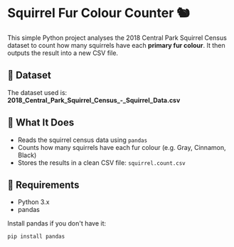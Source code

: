 # Squirrel Fur Colour Counter 🐿️

This simple Python project analyses the 2018 Central Park Squirrel Census dataset to count how many squirrels have each **primary fur colour**. It then outputs the result into a new CSV file.

## 📁 Dataset

The dataset used is:  
**2018_Central_Park_Squirrel_Census_-_Squirrel_Data.csv**

## 🧠 What It Does

- Reads the squirrel census data using `pandas`
- Counts how many squirrels have each fur colour (e.g. Gray, Cinnamon, Black)
- Stores the results in a clean CSV file: `squirrel.count.csv`

## 🐍 Requirements

- Python 3.x
- pandas

Install pandas if you don't have it:
```bash
pip install pandas